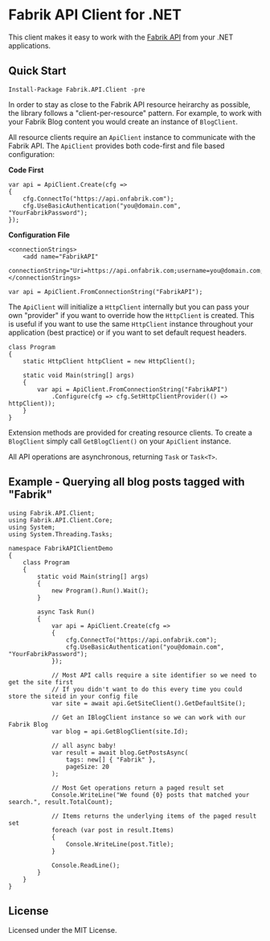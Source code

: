 # Fabrik API Client for .NET

This client makes it easy to work with the [Fabrik API](https://getfabrik.com) from your .NET applications.

## Quick Start

	Install-Package Fabrik.API.Client -pre

In order to stay as close to the Fabrik API resource heirarchy as possible, the library follows a "client-per-resource" pattern. For example, to work with your Fabrik Blog content you would create an instance of `BlogClient`.

All resource clients require an `ApiClient` instance to communicate with the Fabrik API. The `ApiClient` provides both code-first and file based configuration:

**Code First**

    var api = ApiClient.Create(cfg =>
    {
        cfg.ConnectTo("https://api.onfabrik.com");
        cfg.UseBasicAuthentication("you@domain.com", "YourFabrikPassword");
    });

**Configuration File**

	<connectionStrings>
		<add name="FabrikAPI" 
			 connectionString="Uri=https://api.onfabrik.com;username=you@domain.com;password=YourFabrikPassword"/>
	</connectionStrings>

	var api = ApiClient.FromConnectionString("FabrikAPI");

The `ApiClient` will initialize a `HttpClient` internally but you can pass your own "provider" if you want to override how the `HttpClient` is created. This is useful if you want to use the same `HttpClient` instance throughout your application (best practice) or if you want to set default request headers.

    class Program
    {
        static HttpClient httpClient = new HttpClient();
        
        static void Main(string[] args)
        {
            var api = ApiClient.FromConnectionString("FabrikAPI")
                .Configure(cfg => cfg.SetHttpClientProvider(() => httpClient));
		}
	}

Extension methods are provided for creating resource clients. To create a `BlogClient` simply call `GetBlogClient()` on your `ApiClient` instance.

All API operations are asynchronous, returning `Task` or `Task<T>`.

## Example - Querying all blog posts tagged with "Fabrik"

	using Fabrik.API.Client;
	using Fabrik.API.Client.Core;
	using System;
	using System.Threading.Tasks;
	
	namespace FabrikAPIClientDemo
	{
	    class Program
	    {
	        static void Main(string[] args)
	        {
	            new Program().Run().Wait();
	        }
	
	        async Task Run()
	        {
	            var api = ApiClient.Create(cfg =>
	            {
	                cfg.ConnectTo("https://api.onfabrik.com");
	                cfg.UseBasicAuthentication("you@domain.com", "YourFabrikPassword");
	            });
	
	            // Most API calls require a site identifier so we need to get the site first
	            // If you didn't want to do this every time you could store the siteid in your config file
	            var site = await api.GetSiteClient().GetDefaultSite();
	            
	            // Get an IBlogClient instance so we can work with our Fabrik Blog
	            var blog = api.GetBlogClient(site.Id);
	
				// all async baby!
	            var result = await blog.GetPostsAsync(
	                tags: new[] { "Fabrik" },
	                pageSize: 20
	            );
	
	            // Most Get operations return a paged result set
	            Console.WriteLine("We found {0} posts that matched your search.", result.TotalCount);
	            
	            // Items returns the underlying items of the paged result set
	            foreach (var post in result.Items)
	            {
	                Console.WriteLine(post.Title);
	            }
	
	            Console.ReadLine();
	        }
	    }
	}


## License

Licensed under the MIT License.